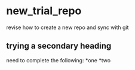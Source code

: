 # new_trial_repo
revise how to create a new repo and sync with git

## trying a secondary heading
need to complete the following:
*one
*two
